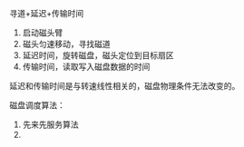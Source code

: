 寻道+延迟+传输时间

1. 启动磁头臂
2. 磁头匀速移动，寻找磁道
3. 延迟时间，旋转磁盘，磁头定位到目标扇区
4. 传输时间，读取写入磁盘数据的时间

延迟和传输时间是与转速线性相关的，磁盘物理条件无法改变的。

磁盘调度算法：

1. 先来先服务算法
2. 

